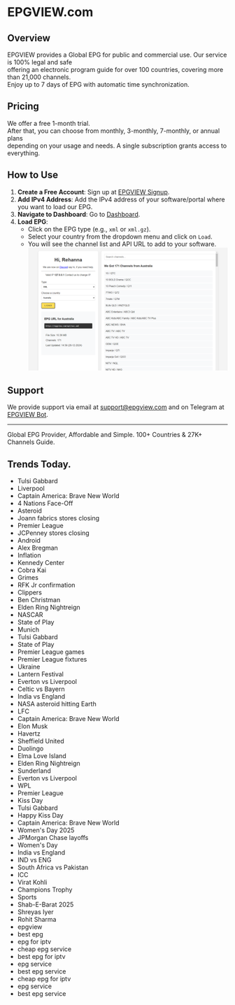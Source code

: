# EPGVIEW.com



## Overview
EPGVIEW provides a Global EPG for public and commercial use. Our service is 100% legal and safe\
offering an electronic program guide for over 100 countries, covering more than 21,000 channels.\
Enjoy up to 7 days of EPG with automatic time synchronization.

## Pricing
We offer a free 1-month trial. \
After that, you can choose from monthly, 3-monthly, 7-monthly, or annual plans \
depending on your usage and needs. A single subscription grants access to everything.

## How to Use
1. **Create a Free Account**: Sign up at [EPGVIEW Signup](https://epgview.com/signup.php).
2. **Add IPv4 Address**: Add the IPv4 address of your software/portal where you want to load our EPG.
3. **Navigate to Dashboard**: Go to [Dashboard](https://epgview.com/dashboard.php).
4. **Load EPG**:
   - Click on the EPG type (e.g., `xml` or `xml.gz`).
   - Select your country from the dropdown menu and click on `Load`.
   - You will see the channel list and API URL to add to your software.
![EPGVIEW](img/dashboard.png)
## Support
We provide support via email at [support@epgview.com](mailto:support@epgview.com) and on Telegram at [EPGVIEW Bot](https://t.me/epgview_bot).

---

Global EPG Provider, Affordable and Simple. 100+ Countries & 27K+ Channels Guide.

## Trends Today.

- Tulsi Gabbard
- Liverpool
- Captain America: Brave New World
- 4 Nations Face-Off
- Asteroid
- Joann fabrics stores closing
- Premier League
- JCPenney stores closing
- Android
- Alex Bregman
- Inflation
- Kennedy Center
- Cobra Kai
- Grimes
- RFK Jr confirmation
- Clippers
- Ben Christman
- Elden Ring Nightreign
- NASCAR
- State of Play
- Munich
- Tulsi Gabbard
- State of Play
- Premier League games
- Premier League fixtures
- Ukraine
- Lantern Festival
- Everton vs Liverpool
- Celtic vs Bayern
- India vs England
- NASA asteroid hitting Earth
- LFC
- Captain America: Brave New World
- Elon Musk
- Havertz
- Sheffield United
- Duolingo
- Elma Love Island
- Elden Ring Nightreign
- Sunderland
- Everton vs Liverpool
- WPL
- Premier League
- Kiss Day
- Tulsi Gabbard
- Happy Kiss Day
- Captain America: Brave New World
- Women's Day 2025
- JPMorgan Chase layoffs
- Women's Day
- India vs England
- IND vs ENG
- South Africa vs Pakistan
- ICC
- Virat Kohli
- Champions Trophy
- Sports
- Shab-E-Barat 2025
- Shreyas Iyer
- Rohit Sharma
- epgview
- best epg
- epg for iptv
- cheap epg service
- best epg for iptv
- epg service
- best epg service
- cheap epg for iptv
- epg service
- best epg service

